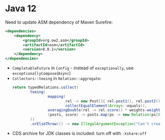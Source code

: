 # Java 12

Need to update ASM dependency of Maven Surefire:

```xml
<dependencies>
	<dependency>
		<groupId>org.ow2.asm</groupId>
		<artifactId>asm</artifactId>
		<version>8.0.1</version>
	</dependency>
</dependencies>
```

* `CompletableFuture` in `Config` - instead of `exceptionally`, use `exceptionallyCompose​`(`Async`)
* `Collectors::teeing` in `Relation::aggregate`:
	```java
	return typedRelations.collect(
			teeing(
					mapping(
							rel -> new Post[]{ rel.post1(), rel.post2() },
							collectEqualElement(Arrays::equals)),
					averagingDouble(rel -> rel.score() * weights.weightOf(rel.type())),
					(posts, score) -> posts.map(ps -> new Relation(ps[0], ps[1], round(score)))
			))
			.orElseThrow(() -> new IllegalArgumentException("Can't create relation from zero typed relations."));
	```
* CDS archive for JDK classes is included: turn off with `-Xshare:off`
